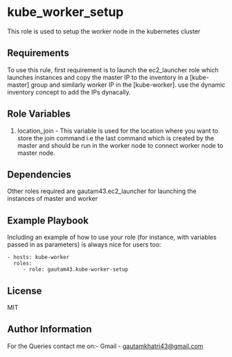 kube_worker_setup
=========
This role is used to setup the worker node in the kubernetes cluster 

Requirements
------------
To use this rule, first requirement is to launch the ec2_launcher role which launches instances and copy the master IP to the inventory in a [kube-master] group and similarly worker IP in the [kube-worker]. use the dynamic inventory concept to add the IPs dynacally.

Role Variables
--------------
1. location_join - This variable is used for the location where you want to store the join command i.e the last command which is created by the master and should be run in the worker node to connect worker node to master node.

Dependencies
------------
Other roles required are gautam43.ec2_launcher for launching the instances of master and worker

Example Playbook
----------------
Including an example of how to use your role (for instance, with variables passed in as parameters) is always nice for users too:

    - hosts: kube-worker
      roles:
         - role: gautam43.kube-worker-setup
License
-------
MIT

Author Information
------------------
For the Queries contact me on:-
Gmail - gautamkhatri43@gmail.com
